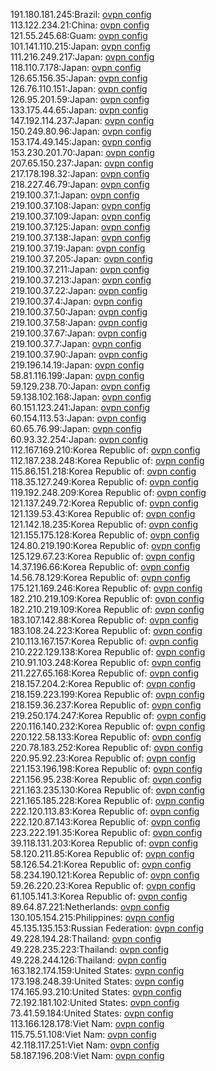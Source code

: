 191.180.181.245:Brazil: [ovpn config](vpn/191_180_181_245.ovpn)  
113.122.234.21:China: [ovpn config](vpn/113_122_234_21.ovpn)  
121.55.245.68:Guam: [ovpn config](vpn/121_55_245_68.ovpn)  
101.141.110.215:Japan: [ovpn config](vpn/101_141_110_215.ovpn)  
111.216.249.217:Japan: [ovpn config](vpn/111_216_249_217.ovpn)  
118.110.7.178:Japan: [ovpn config](vpn/118_110_7_178.ovpn)  
126.65.156.35:Japan: [ovpn config](vpn/126_65_156_35.ovpn)  
126.76.110.151:Japan: [ovpn config](vpn/126_76_110_151.ovpn)  
126.95.201.59:Japan: [ovpn config](vpn/126_95_201_59.ovpn)  
133.175.44.65:Japan: [ovpn config](vpn/133_175_44_65.ovpn)  
147.192.114.237:Japan: [ovpn config](vpn/147_192_114_237.ovpn)  
150.249.80.96:Japan: [ovpn config](vpn/150_249_80_96.ovpn)  
153.174.49.145:Japan: [ovpn config](vpn/153_174_49_145.ovpn)  
153.230.201.70:Japan: [ovpn config](vpn/153_230_201_70.ovpn)  
207.65.150.237:Japan: [ovpn config](vpn/207_65_150_237.ovpn)  
217.178.198.32:Japan: [ovpn config](vpn/217_178_198_32.ovpn)  
218.227.46.79:Japan: [ovpn config](vpn/218_227_46_79.ovpn)  
219.100.37.1:Japan: [ovpn config](vpn/219_100_37_1.ovpn)  
219.100.37.108:Japan: [ovpn config](vpn/219_100_37_108.ovpn)  
219.100.37.109:Japan: [ovpn config](vpn/219_100_37_109.ovpn)  
219.100.37.125:Japan: [ovpn config](vpn/219_100_37_125.ovpn)  
219.100.37.138:Japan: [ovpn config](vpn/219_100_37_138.ovpn)  
219.100.37.19:Japan: [ovpn config](vpn/219_100_37_19.ovpn)  
219.100.37.205:Japan: [ovpn config](vpn/219_100_37_205.ovpn)  
219.100.37.211:Japan: [ovpn config](vpn/219_100_37_211.ovpn)  
219.100.37.213:Japan: [ovpn config](vpn/219_100_37_213.ovpn)  
219.100.37.22:Japan: [ovpn config](vpn/219_100_37_22.ovpn)  
219.100.37.4:Japan: [ovpn config](vpn/219_100_37_4.ovpn)  
219.100.37.50:Japan: [ovpn config](vpn/219_100_37_50.ovpn)  
219.100.37.58:Japan: [ovpn config](vpn/219_100_37_58.ovpn)  
219.100.37.67:Japan: [ovpn config](vpn/219_100_37_67.ovpn)  
219.100.37.7:Japan: [ovpn config](vpn/219_100_37_7.ovpn)  
219.100.37.90:Japan: [ovpn config](vpn/219_100_37_90.ovpn)  
219.196.14.19:Japan: [ovpn config](vpn/219_196_14_19.ovpn)  
58.81.116.199:Japan: [ovpn config](vpn/58_81_116_199.ovpn)  
59.129.238.70:Japan: [ovpn config](vpn/59_129_238_70.ovpn)  
59.138.102.168:Japan: [ovpn config](vpn/59_138_102_168.ovpn)  
60.151.123.241:Japan: [ovpn config](vpn/60_151_123_241.ovpn)  
60.154.113.53:Japan: [ovpn config](vpn/60_154_113_53.ovpn)  
60.65.76.99:Japan: [ovpn config](vpn/60_65_76_99.ovpn)  
60.93.32.254:Japan: [ovpn config](vpn/60_93_32_254.ovpn)  
112.167.169.210:Korea Republic of: [ovpn config](vpn/112_167_169_210.ovpn)  
112.187.238.248:Korea Republic of: [ovpn config](vpn/112_187_238_248.ovpn)  
115.86.151.218:Korea Republic of: [ovpn config](vpn/115_86_151_218.ovpn)  
118.35.127.249:Korea Republic of: [ovpn config](vpn/118_35_127_249.ovpn)  
119.192.248.209:Korea Republic of: [ovpn config](vpn/119_192_248_209.ovpn)  
121.137.249.72:Korea Republic of: [ovpn config](vpn/121_137_249_72.ovpn)  
121.139.53.43:Korea Republic of: [ovpn config](vpn/121_139_53_43.ovpn)  
121.142.18.235:Korea Republic of: [ovpn config](vpn/121_142_18_235.ovpn)  
121.155.175.128:Korea Republic of: [ovpn config](vpn/121_155_175_128.ovpn)  
124.80.219.190:Korea Republic of: [ovpn config](vpn/124_80_219_190.ovpn)  
125.129.67.23:Korea Republic of: [ovpn config](vpn/125_129_67_23.ovpn)  
14.37.196.66:Korea Republic of: [ovpn config](vpn/14_37_196_66.ovpn)  
14.56.78.129:Korea Republic of: [ovpn config](vpn/14_56_78_129.ovpn)  
175.121.169.246:Korea Republic of: [ovpn config](vpn/175_121_169_246.ovpn)  
182.210.219.109:Korea Republic of: [ovpn config](vpn/182_210_219_109.ovpn)  
182.210.219.109:Korea Republic of: [ovpn config](vpn/182_210_219_109.ovpn)  
183.107.142.88:Korea Republic of: [ovpn config](vpn/183_107_142_88.ovpn)  
183.108.24.223:Korea Republic of: [ovpn config](vpn/183_108_24_223.ovpn)  
210.113.167.157:Korea Republic of: [ovpn config](vpn/210_113_167_157.ovpn)  
210.222.129.138:Korea Republic of: [ovpn config](vpn/210_222_129_138.ovpn)  
210.91.103.248:Korea Republic of: [ovpn config](vpn/210_91_103_248.ovpn)  
211.227.65.168:Korea Republic of: [ovpn config](vpn/211_227_65_168.ovpn)  
218.157.204.2:Korea Republic of: [ovpn config](vpn/218_157_204_2.ovpn)  
218.159.223.199:Korea Republic of: [ovpn config](vpn/218_159_223_199.ovpn)  
218.159.36.237:Korea Republic of: [ovpn config](vpn/218_159_36_237.ovpn)  
219.250.174.247:Korea Republic of: [ovpn config](vpn/219_250_174_247.ovpn)  
220.116.140.232:Korea Republic of: [ovpn config](vpn/220_116_140_232.ovpn)  
220.122.58.133:Korea Republic of: [ovpn config](vpn/220_122_58_133.ovpn)  
220.78.183.252:Korea Republic of: [ovpn config](vpn/220_78_183_252.ovpn)  
220.95.92.23:Korea Republic of: [ovpn config](vpn/220_95_92_23.ovpn)  
221.153.196.198:Korea Republic of: [ovpn config](vpn/221_153_196_198.ovpn)  
221.156.95.238:Korea Republic of: [ovpn config](vpn/221_156_95_238.ovpn)  
221.163.235.130:Korea Republic of: [ovpn config](vpn/221_163_235_130.ovpn)  
221.165.185.228:Korea Republic of: [ovpn config](vpn/221_165_185_228.ovpn)  
222.120.113.83:Korea Republic of: [ovpn config](vpn/222_120_113_83.ovpn)  
222.120.87.143:Korea Republic of: [ovpn config](vpn/222_120_87_143.ovpn)  
223.222.191.35:Korea Republic of: [ovpn config](vpn/223_222_191_35.ovpn)  
39.118.131.203:Korea Republic of: [ovpn config](vpn/39_118_131_203.ovpn)  
58.120.211.85:Korea Republic of: [ovpn config](vpn/58_120_211_85.ovpn)  
58.126.54.21:Korea Republic of: [ovpn config](vpn/58_126_54_21.ovpn)  
58.234.190.121:Korea Republic of: [ovpn config](vpn/58_234_190_121.ovpn)  
59.26.220.23:Korea Republic of: [ovpn config](vpn/59_26_220_23.ovpn)  
61.105.141.3:Korea Republic of: [ovpn config](vpn/61_105_141_3.ovpn)  
89.64.87.221:Netherlands: [ovpn config](vpn/89_64_87_221.ovpn)  
130.105.154.215:Philippines: [ovpn config](vpn/130_105_154_215.ovpn)  
45.135.135.153:Russian Federation: [ovpn config](vpn/45_135_135_153.ovpn)  
49.228.194.28:Thailand: [ovpn config](vpn/49_228_194_28.ovpn)  
49.228.235.223:Thailand: [ovpn config](vpn/49_228_235_223.ovpn)  
49.228.244.126:Thailand: [ovpn config](vpn/49_228_244_126.ovpn)  
163.182.174.159:United States: [ovpn config](vpn/163_182_174_159.ovpn)  
173.198.248.39:United States: [ovpn config](vpn/173_198_248_39.ovpn)  
174.165.93.210:United States: [ovpn config](vpn/174_165_93_210.ovpn)  
72.192.181.102:United States: [ovpn config](vpn/72_192_181_102.ovpn)  
73.41.59.184:United States: [ovpn config](vpn/73_41_59_184.ovpn)  
113.166.128.178:Viet Nam: [ovpn config](vpn/113_166_128_178.ovpn)  
115.75.51.108:Viet Nam: [ovpn config](vpn/115_75_51_108.ovpn)  
42.118.117.251:Viet Nam: [ovpn config](vpn/42_118_117_251.ovpn)  
58.187.196.208:Viet Nam: [ovpn config](vpn/58_187_196_208.ovpn)  
